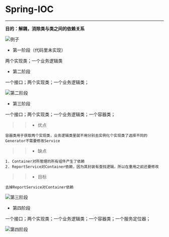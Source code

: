 ﻿# Spring-IOC
 

***

**目的：解耦，消除类与类之间的依赖关系**



![例子](https://github.com/zhangxixian/Spring-IOC/blob/master/img/Spring-IOC-img1.png)

* 第一阶段（代码里未实现）

两个实现类；一个业务逻辑类

* 第二阶段

一个接口；两个实现类；一个业务逻辑类；

![第二阶段](https://github.com/zhangxixian/Spring-IOC/blob/master/img/Spring-IOC-img2.png)

* 第三阶段

一个接口；两个实现类；一个业务逻辑类；一个容器类；

>>* 优点
    
	容器类用于获取两个实现类，业务逻辑类里就不用分别去实例化个实现类了选择不同的Generator不需要修改Service
	
>>* 缺点

	1. Container对所管理的所有组件产生了依赖
	2. ReportService对Container依赖，因为其封装有查找逻辑，所以在重用之前还要修改
	
>>* 目标

	去掉ReportService对Container依赖

![第三阶段](https://github.com/zhangxixian/Spring-IOC/blob/master/img/Spring-IOC-img3.png)

* 第四阶段 

一个接口；两个实现类；一个业务逻辑类；一个容器类；一个服务定位器；

![第四阶段](https://github.com/zhangxixian/Spring-IOC/blob/master/img/Spring-IOC-img4.png)



 
